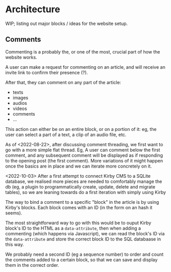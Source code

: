 # Architecture

WIP; listing out major blocks / ideas for the website setup.

## Comments

Commenting is a probably the, or one of the most, crucial part of how the website works. 

A user can make a request for commenting on an article, and will receive an invite link to confirm their presence (?).

After that, they can comment on any part of the article:

- texts
- images
- audios
- videos
- comments
- ...

This action can either be on an entire block, or on a portion of it: eg, the user can select a part of a text, a clip of an audio file, etc.

As of <2022-08-22>, after discussing comment threading, we first want to go with a more simple flat thread. Eg, A user can comment below the first comment, and any subsequent comment will be displayed as if responding to the opening post (the first comment). More variations of it might happen once the basics are in place and we can iterate more concretely on it.

<2022-10-03> After a first attempt to connect Kirby CMS to a SQLite database, we realised more pieces are needed to comfortably manage the db (eg, a plugin to programmatically create, update, delete and migrate tables), so we are leaning towards do a first iteration with simply using Kirby

The way to bind a comment to a specific "block" in the article is by using Kirby's blocks. Each block comes with an ID (in the form on an hash it seems). 

The most straightforward way to go with this would be to ouput Kirby block's ID to the HTML as a `data-attribute`, then when adding a commenting (which happens via Javascript), we can read the block's ID via the `data-attribute` and store the correct block ID to the SQL databaase in this way.

We probably need a second ID (eg a sequence number) to order and count the comments added to a certain block, so that we can save and display them in the correct order.
